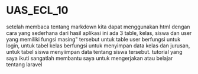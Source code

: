 # UAS_ECL_10
setelah membaca tentang markdown kita dapat menggunakan html dengan cara yang sederhana
dari hasil aplikasi ini ada 3 table, kelas, siswa dan user yang memiliki fungsi masing" tersebut untuk table user berfungsi untuk login, untuk tabel kelas berfungsi untuk menyimpan data kelas dan jurusan, untuk tabel siswa menyiimpan data tentang siswa tersebut.
tutorial yang saya ikuti sangatlah membantu saya untuk mengerjakan atau belajar tentang laravel
